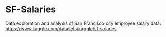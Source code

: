 # SF-Salaries
Data exploration and analysis of San Francisco city employee salary data: https://www.kaggle.com/datasets/kaggle/sf-salaries
